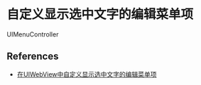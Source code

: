 # 自定义显示选中文字的编辑菜单项

UIMenuController

## References

* [在UIWebView中自定义显示选中文字的编辑菜单项](http://blog.csdn.net/FuDesign2008/article/details/37927997)
